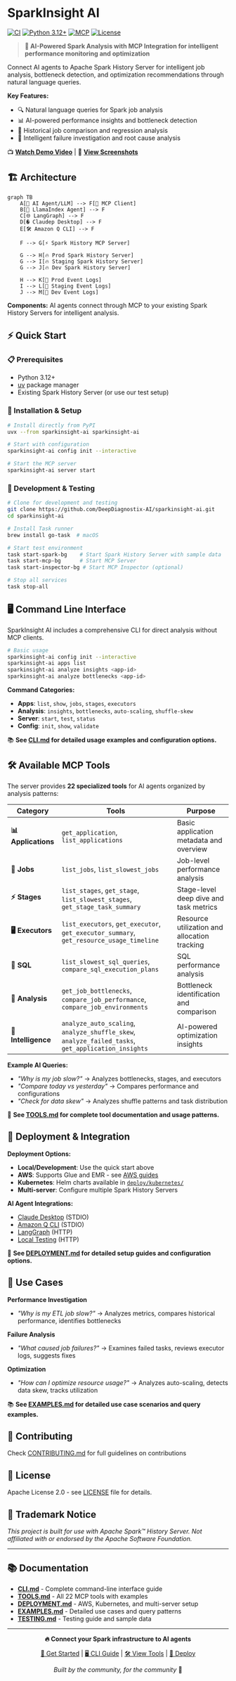 # SparkInsight AI

[![CI](https://github.com/DeepDiagnostix-AI/sparkinsight-ai/actions/workflows/ci.yml/badge.svg?branch=main)](https://github.com/DeepDiagnostix-AI/sparkinsight-ai/actions)
[![Python 3.12+](https://img.shields.io/badge/python-3.12+-blue.svg)](https://www.python.org/downloads/)
[![MCP](https://img.shields.io/badge/MCP-Compatible-green.svg)](https://modelcontextprotocol.io/)
[![License](https://img.shields.io/badge/License-Apache%202.0-blue.svg)](https://opensource.org/licenses/Apache-2.0)

> **🧠 AI-Powered Spark Analysis with MCP Integration for intelligent performance monitoring and optimization**

Connect AI agents to Apache Spark History Server for intelligent job analysis, bottleneck detection, and optimization recommendations through natural language queries.

**Key Features:**
- 🔍 Natural language queries for Spark job analysis
- 📊 AI-powered performance insights and bottleneck detection
- 🔄 Historical job comparison and regression analysis
- 🚨 Intelligent failure investigation and root cause analysis

📺 **[Watch Demo Video](https://www.youtube.com/watch?v=e3P_2_RiUHw)** | 📸 **[View Screenshots](screenshots/)**


## 🏗️ Architecture

```mermaid
graph TB
    A[🤖 AI Agent/LLM] --> F[📡 MCP Client]
    B[🦙 LlamaIndex Agent] --> F
    C[🌐 LangGraph] --> F
    D[�️ Claudep Desktop] --> F
    E[🛠️ Amazon Q CLI] --> F

    F --> G[⚡ Spark History MCP Server]

    G --> H[🔥 Prod Spark History Server]
    G --> I[🔥 Staging Spark History Server]
    G --> J[🔥 Dev Spark History Server]

    H --> K[📄 Prod Event Logs]
    I --> L[📄 Staging Event Logs]
    J --> M[📄 Dev Event Logs]
```

**Components:** AI agents connect through MCP to your existing Spark History Servers for intelligent analysis.

## ⚡ Quick Start

### 📋 Prerequisites
- Python 3.12+
- [uv](https://docs.astral.sh/uv/getting-started/installation/) package manager
- Existing Spark History Server (or use our test setup)

### 🚀 Installation & Setup

```bash
# Install directly from PyPI
uvx --from sparkinsight-ai sparkinsight-ai

# Start with configuration
sparkinsight-ai config init --interactive

# Start the MCP server
sparkinsight-ai server start
```

### 🧪 Development & Testing

```bash
# Clone for development and testing
git clone https://github.com/DeepDiagnostix-AI/sparkinsight-ai.git
cd sparkinsight-ai

# Install Task runner
brew install go-task  # macOS

# Start test environment
task start-spark-bg    # Start Spark History Server with sample data
task start-mcp-bg      # Start MCP Server
task start-inspector-bg # Start MCP Inspector (optional)

# Stop all services
task stop-all
```

## 🖥️ Command Line Interface

SparkInsight AI includes a comprehensive CLI for direct analysis without MCP clients.

```bash
# Basic usage
sparkinsight-ai config init --interactive
sparkinsight-ai apps list
sparkinsight-ai analyze insights <app-id>
sparkinsight-ai analyze bottlenecks <app-id>
```

**Command Categories:**
- **Apps**: `list`, `show`, `jobs`, `stages`, `executors`
- **Analysis**: `insights`, `bottlenecks`, `auto-scaling`, `shuffle-skew`
- **Server**: `start`, `test`, `status`
- **Config**: `init`, `show`, `validate`

📚 **See [CLI.md](CLI.md) for detailed usage examples and configuration options.**

## 🛠️ Available MCP Tools

The server provides **22 specialized tools** for AI agents organized by analysis patterns:

| Category | Tools | Purpose |
|----------|-------|---------|
| **📊 Applications** | `get_application`, `list_applications` | Basic application metadata and overview |
| **🔗 Jobs** | `list_jobs`, `list_slowest_jobs` | Job-level performance analysis |
| **⚡ Stages** | `list_stages`, `get_stage`, `list_slowest_stages`, `get_stage_task_summary` | Stage-level deep dive and task metrics |
| **🖥️ Executors** | `list_executors`, `get_executor`, `get_executor_summary`, `get_resource_usage_timeline` | Resource utilization and allocation tracking |
| **🔎 SQL** | `list_slowest_sql_queries`, `compare_sql_execution_plans` | SQL performance analysis |
| **🚨 Analysis** | `get_job_bottlenecks`, `compare_job_performance`, `compare_job_environments` | Bottleneck identification and comparison |
| **🧠 Intelligence** | `analyze_auto_scaling`, `analyze_shuffle_skew`, `analyze_failed_tasks`, `get_application_insights` | AI-powered optimization insights |

**Example AI Queries:**
- *"Why is my job slow?"* → Analyzes bottlenecks, stages, and executors
- *"Compare today vs yesterday"* → Compares performance and configurations
- *"Check for data skew"* → Analyzes shuffle patterns and task distribution

🔧 **See [TOOLS.md](TOOLS.md) for complete tool documentation and usage patterns.**

## 🚀 Deployment & Integration

**Deployment Options:**
- **Local/Development**: Use the quick start above
- **AWS**: Supports Glue and EMR - see [AWS guides](examples/aws/)
- **Kubernetes**: Helm charts available in [`deploy/kubernetes/`](deploy/kubernetes/)
- **Multi-server**: Configure multiple Spark History Servers

**AI Agent Integrations:**
- [Claude Desktop](examples/integrations/claude-desktop/) (STDIO)
- [Amazon Q CLI](examples/integrations/amazon-q-cli/) (STDIO)
- [LangGraph](examples/integrations/langgraph/) (HTTP)
- [Local Testing](TESTING.md) (HTTP)

🔧 **See [DEPLOYMENT.md](DEPLOYMENT.md) for detailed setup guides and configuration options.**

## 🎯 Use Cases

**Performance Investigation**
- *"Why is my ETL job slow?"* → Analyzes metrics, compares historical performance, identifies bottlenecks

**Failure Analysis**
- *"What caused job failures?"* → Examines failed tasks, reviews executor logs, suggests fixes

**Optimization**
- *"How can I optimize resource usage?"* → Analyzes auto-scaling, detects data skew, tracks utilization

📚 **See [EXAMPLES.md](EXAMPLES.md) for detailed use case scenarios and query examples.**

## 🤝 Contributing

Check [CONTRIBUTING.md](CONTRIBUTING.md) for full guidelines on contributions

## 📄 License

Apache License 2.0 - see [LICENSE](LICENSE) file for details.


## 📝 Trademark Notice

*This project is built for use with Apache Spark™ History Server. Not affiliated with or endorsed by the Apache Software Foundation.*

---

## 📚 Documentation

- **[CLI.md](CLI.md)** - Complete command-line interface guide
- **[TOOLS.md](TOOLS.md)** - All 22 MCP tools with examples
- **[DEPLOYMENT.md](DEPLOYMENT.md)** - AWS, Kubernetes, and multi-server setup
- **[EXAMPLES.md](EXAMPLES.md)** - Detailed use cases and query patterns
- **[TESTING.md](TESTING.md)** - Testing guide and sample data

---

<div align="center">

**🔥 Connect your Spark infrastructure to AI agents**

[🚀 Get Started](#-quick-start) | [🖥️ CLI Guide](CLI.md) | [🛠️ View Tools](TOOLS.md) | [🚀 Deploy](DEPLOYMENT.md)

*Built by the community, for the community* 💙

</div>
